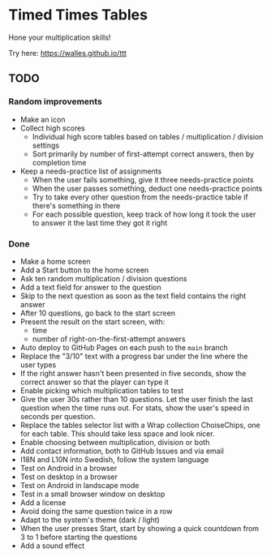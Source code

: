# Timed Times Tables

Hone your multiplication skills!

Try here: <https://walles.github.io/ttt>

## TODO

### Random improvements

* Make an icon
* Collect high scores
  * Individual high score tables based on tables / multiplication / division
    settings
  * Sort primarily by number of first-attempt correct answers, then by
    completion time
* Keep a needs-practice list of assignments
  * When the user fails something, give it three needs-practice points
  * When the user passes something, deduct one needs-practice points
  * Try to take every other question from the needs-practice table if there's
    something in there
  * For each possible question, keep track of how long it took the user to
    answer it the last time they got it right

### Done

* Make a home screen
* Add a Start button to the home screen
* Ask ten random multiplication / division questions
* Add a text field for answer to the question
* Skip to the next question as soon as the text field contains the right answer
* After 10 questions, go back to the start screen
* Present the result on the start screen, with:
  * time
  * number of right-on-the-first-attempt answers
* Auto deploy to GitHub Pages on each push to the `main` branch
* Replace the "3/10" text with a progress bar under the line where the user
  types
* If the right answer hasn't been presented in five seconds, show the correct
  answer so that the player can type it
* Enable picking which multiplication tables to test
* Give the user 30s rather than 10 questions. Let the user finish the last
  question when the time runs out. For stats, show the user's speed in seconds
  per question.
* Replace the tables selector list with a Wrap collection ChoiseChips, one for
  each table. This should take less space and look nicer.
* Enable choosing between multiplication, division or both
* Add contact information, both to GitHub Issues and via email
* I18N and L10N into Swedish, follow the system language
* Test on Android in a browser
* Test on desktop in a browser
* Test on Android in landscape mode
* Test in a small browser window on desktop
* Add a license
* Avoid doing the same question twice in a row
* Adapt to the system's theme (dark / light)
* When the user presses Start, start by showing a quick countdown from 3 to 1
  before starting the questions
* Add a sound effect
